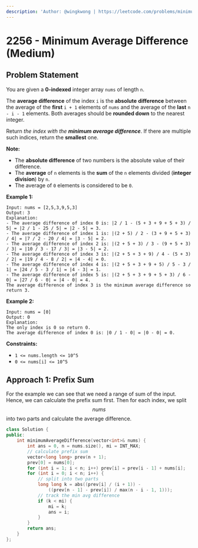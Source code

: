 ```yaml
---
description: 'Author: @wingkwong | https://leetcode.com/problems/minimum-average-difference/'
---
```


# 2256 - Minimum Average Difference (Medium)

## Problem Statement

You are given a **0-indexed** integer array `nums` of length `n`.

The **average difference** of the index `i` is the **absolute** **difference** between the average of the **first** `i + 1` elements of `nums` and the average of the **last** `n - i - 1` elements. Both averages should be **rounded down** to the nearest integer.

Return _the index with the **minimum average difference**_. If there are multiple such indices, return the **smallest** one.

**Note:**

* The **absolute difference** of two numbers is the absolute value of their difference.
* The **average** of `n` elements is the **sum** of the `n` elements divided (**integer division**) by `n`.
* The average of `0` elements is considered to be `0`.

&#x20;

**Example 1:**

```
Input: nums = [2,5,3,9,5,3]
Output: 3
Explanation:
- The average difference of index 0 is: |2 / 1 - (5 + 3 + 9 + 5 + 3) / 5| = |2 / 1 - 25 / 5| = |2 - 5| = 3.
- The average difference of index 1 is: |(2 + 5) / 2 - (3 + 9 + 5 + 3) / 4| = |7 / 2 - 20 / 4| = |3 - 5| = 2.
- The average difference of index 2 is: |(2 + 5 + 3) / 3 - (9 + 5 + 3) / 3| = |10 / 3 - 17 / 3| = |3 - 5| = 2.
- The average difference of index 3 is: |(2 + 5 + 3 + 9) / 4 - (5 + 3) / 2| = |19 / 4 - 8 / 2| = |4 - 4| = 0.
- The average difference of index 4 is: |(2 + 5 + 3 + 9 + 5) / 5 - 3 / 1| = |24 / 5 - 3 / 1| = |4 - 3| = 1.
- The average difference of index 5 is: |(2 + 5 + 3 + 9 + 5 + 3) / 6 - 0| = |27 / 6 - 0| = |4 - 0| = 4.
The average difference of index 3 is the minimum average difference so return 3.
```

**Example 2:**

```
Input: nums = [0]
Output: 0
Explanation:
The only index is 0 so return 0.
The average difference of index 0 is: |0 / 1 - 0| = |0 - 0| = 0.
```

**Constraints:**

* `1 <= nums.length <= 10^5`
* `0 <= nums[i] <= 10^5`

## Approach 1: Prefix Sum

For the example we can see that we need a range of sum of the input. Hence, we can calculate the prefix sum first. Then for each index, we split $$nums$$ into two parts and calculate the average difference.

```cpp
class Solution {
public:
    int minimumAverageDifference(vector<int>& nums) {
        int ans = 0, n = nums.size(), mi = INT_MAX;
        // calculate prefix sum
        vector<long long> prev(n + 1);
        prev[0] = nums[0];
        for (int i = 1; i < n; i++) prev[i] = prev[i - 1] + nums[i];
        for (int i = 0; i < n; i++) {
            // split into two parts
            long long k = abs((prev[i] / (i + 1)) - 
                ((prev[n - 1] - prev[i]) / max(n - i - 1, 1)));
            // track the min avg difference
            if (k < mi) {
                mi = k;
                ans = i;
            }
        }
        return ans;
    }
};
```
